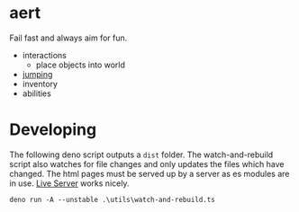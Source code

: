 # aert

Fail fast and always aim for fun.

* interactions
  * place objects into world
* [jumping](https://www.youtube.com/watch?v=hG9SzQxaCm8&ab_channel=GDC)
* inventory
* abilities

# Developing

The following deno script outputs a `dist` folder. The watch-and-rebuild script also watches for file changes and only updates the files which have changed. The html pages must be served up by a server as es modules are in use. [Live Server](https://ritwickdey.github.io/vscode-live-server/) works nicely.

`deno run -A --unstable .\utils\watch-and-rebuild.ts`

